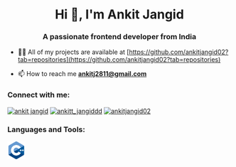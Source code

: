 <h1 align="center">Hi 👋, I'm Ankit Jangid</h1>
<h3 align="center">A passionate frontend developer from India</h3>

- 👨‍💻 All of my projects are available at [https://github.com/ankitjangid02?tab=repositories](https://github.com/ankitjangid02?tab=repositories)

- 📫 How to reach me **ankitj2811@gmail.com**

<h3 align="left">Connect with me:</h3>
<p align="left">
<a href="https://linkedin.com/in/ankit jangid" target="blank"><img align="center" src="https://raw.githubusercontent.com/rahuldkjain/github-profile-readme-generator/master/src/images/icons/Social/linked-in-alt.svg" alt="ankit jangid" height="30" width="40" /></a>
<a href="https://instagram.com/ankitt_jangiddd" target="blank"><img align="center" src="https://raw.githubusercontent.com/rahuldkjain/github-profile-readme-generator/master/src/images/icons/Social/instagram.svg" alt="ankitt_jangiddd" height="30" width="40" /></a>
<a href="https://www.hackerrank.com/ankitjangid02" target="blank"><img align="center" src="https://raw.githubusercontent.com/rahuldkjain/github-profile-readme-generator/master/src/images/icons/Social/hackerrank.svg" alt="ankitjangid02" height="30" width="40" /></a>
</p>

<h3 align="left">Languages and Tools:</h3>
<p align="left"> <a href="https://www.w3schools.com/cpp/" target="_blank" rel="noreferrer"> <img src="https://raw.githubusercontent.com/devicons/devicon/master/icons/cplusplus/cplusplus-original.svg" alt="cplusplus" width="40" height="40"/> </a> </p>
